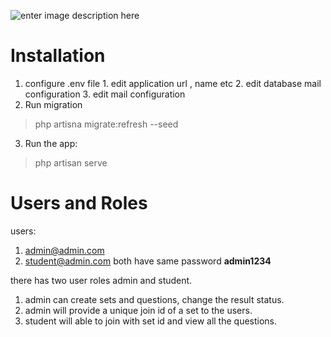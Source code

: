﻿![enter image description here](http://miuportal.manarat.ac.bd/Images/miu.png)

# Installation

 1. configure .env file 
			 1. edit application url , name etc
			 2. edit database mail configuration
			 3. edit mail configuration
 2. Run migration 

    

> php artisna migrate:refresh --seed
3. Run the app:
> 
> php artisan serve

# Users and Roles
users:
1. admin@admin.com
2. student@admin.com
both have same password **admin1234**

there has two user roles admin and student.
1. admin can create sets and questions, change the result status.
2. admin will provide a unique join id of a set to the users.
3. student will able to join with set id and view all the questions.
